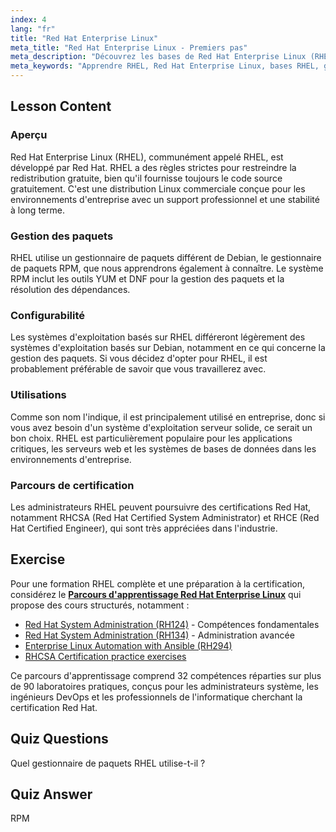 ```yaml
---
index: 4
lang: "fr"
title: "Red Hat Enterprise Linux"
meta_title: "Red Hat Enterprise Linux - Premiers pas"
meta_description: "Découvrez les bases de Red Hat Enterprise Linux (RHEL), son gestionnaire de paquets RPM et ses utilisations en entreprise. Comprenez les principales différences et avantages de RHEL."
meta_keywords: "Apprendre RHEL, Red Hat Enterprise Linux, bases RHEL, gestionnaire de paquets RPM, OS serveur Linux, RHEL débutant, guide RHEL"
---
```


## Lesson Content

### Aperçu

Red Hat Enterprise Linux (RHEL), communément appelé RHEL, est développé par Red Hat. RHEL a des règles strictes pour restreindre la redistribution gratuite, bien qu'il fournisse toujours le code source gratuitement. C'est une distribution Linux commerciale conçue pour les environnements d'entreprise avec un support professionnel et une stabilité à long terme.

### Gestion des paquets

RHEL utilise un gestionnaire de paquets différent de Debian, le gestionnaire de paquets RPM, que nous apprendrons également à connaître. Le système RPM inclut les outils YUM et DNF pour la gestion des paquets et la résolution des dépendances.

### Configurabilité

Les systèmes d'exploitation basés sur RHEL différeront légèrement des systèmes d'exploitation basés sur Debian, notamment en ce qui concerne la gestion des paquets. Si vous décidez d'opter pour RHEL, il est probablement préférable de savoir que vous travaillerez avec.

### Utilisations

Comme son nom l'indique, il est principalement utilisé en entreprise, donc si vous avez besoin d'un système d'exploitation serveur solide, ce serait un bon choix. RHEL est particulièrement populaire pour les applications critiques, les serveurs web et les systèmes de bases de données dans les environnements d'entreprise.

### Parcours de certification

Les administrateurs RHEL peuvent poursuivre des certifications Red Hat, notamment RHCSA (Red Hat Certified System Administrator) et RHCE (Red Hat Certified Engineer), qui sont très appréciées dans l'industrie.

## Exercise

Pour une formation RHEL complète et une préparation à la certification, considérez le **[Parcours d'apprentissage Red Hat Enterprise Linux](https://labex.io/fr/skilltrees/rhel)** qui propose des cours structurés, notamment :

- [Red Hat System Administration (RH124)](https://labex.io/fr/courses/red-hat-system-administration-rh124-labs) - Compétences fondamentales
- [Red Hat System Administration (RH134)](https://labex.io/fr/courses/red-hat-system-administration-rh134-labs) - Administration avancée
- [Enterprise Linux Automation with Ansible (RH294)](https://labex.io/fr/courses/red-hat-enterprise-linux-automation-with-ansible-rh294)
- [RHCSA Certification practice exercises](https://labex.io/fr/courses/rhcsa-certification-exam-practice-exercises)

Ce parcours d'apprentissage comprend 32 compétences réparties sur plus de 90 laboratoires pratiques, conçus pour les administrateurs système, les ingénieurs DevOps et les professionnels de l'informatique cherchant la certification Red Hat.

## Quiz Questions

Quel gestionnaire de paquets RHEL utilise-t-il ?

## Quiz Answer

RPM
